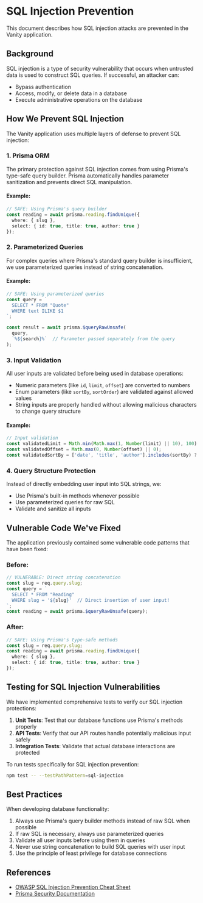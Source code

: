 # SQL Injection Prevention

This document describes how SQL injection attacks are prevented in the Vanity application.

## Background

SQL injection is a type of security vulnerability that occurs when untrusted data is used to construct SQL queries. If successful, an attacker can:

- Bypass authentication
- Access, modify, or delete data in a database
- Execute administrative operations on the database

## How We Prevent SQL Injection

The Vanity application uses multiple layers of defense to prevent SQL injection:

### 1. Prisma ORM

The primary protection against SQL injection comes from using Prisma's type-safe query builder. Prisma automatically handles parameter sanitization and prevents direct SQL manipulation.

#### Example:

```typescript
// SAFE: Using Prisma's query builder
const reading = await prisma.reading.findUnique({
  where: { slug },
  select: { id: true, title: true, author: true }
});
```

### 2. Parameterized Queries

For complex queries where Prisma's standard query builder is insufficient, we use parameterized queries instead of string concatenation.

#### Example:

```typescript
// SAFE: Using parameterized queries
const query = `
  SELECT * FROM "Quote" 
  WHERE text ILIKE $1
`;

const result = await prisma.$queryRawUnsafe(
  query,
  `%${search}%`  // Parameter passed separately from the query
);
```

### 3. Input Validation

All user inputs are validated before being used in database operations:

- Numeric parameters (like `id`, `limit`, `offset`) are converted to numbers
- Enum parameters (like `sortBy`, `sortOrder`) are validated against allowed values
- String inputs are properly handled without allowing malicious characters to change query structure

#### Example:

```typescript
// Input validation
const validatedLimit = Math.min(Math.max(1, Number(limit) || 10), 100);
const validatedOffset = Math.max(0, Number(offset) || 0);
const validatedSortBy = ['date', 'title', 'author'].includes(sortBy) ? sortBy : 'date';
```

### 4. Query Structure Protection

Instead of directly embedding user input into SQL strings, we:

- Use Prisma's built-in methods whenever possible
- Use parameterized queries for raw SQL
- Validate and sanitize all inputs

## Vulnerable Code We've Fixed

The application previously contained some vulnerable code patterns that have been fixed:

### Before:

```typescript
// VULNERABLE: Direct string concatenation
const slug = req.query.slug;
const query = `
  SELECT * FROM "Reading"
  WHERE slug = '${slug}'  // Direct insertion of user input!
`;
const reading = await prisma.$queryRawUnsafe(query);
```

### After:

```typescript
// SAFE: Using Prisma's type-safe methods
const slug = req.query.slug;
const reading = await prisma.reading.findUnique({
  where: { slug },
  select: { id: true, title: true, author: true }
});
```

## Testing for SQL Injection Vulnerabilities

We have implemented comprehensive tests to verify our SQL injection protections:

1. **Unit Tests**: Test that our database functions use Prisma's methods properly
2. **API Tests**: Verify that our API routes handle potentially malicious input safely
3. **Integration Tests**: Validate that actual database interactions are protected

To run tests specifically for SQL injection prevention:

```bash
npm test -- --testPathPattern=sql-injection
```

## Best Practices

When developing database functionality:

1. Always use Prisma's query builder methods instead of raw SQL when possible
2. If raw SQL is necessary, always use parameterized queries
3. Validate all user inputs before using them in queries
4. Never use string concatenation to build SQL queries with user input
5. Use the principle of least privilege for database connections

## References

- [OWASP SQL Injection Prevention Cheat Sheet](https://cheatsheetseries.owasp.org/cheatsheets/SQL_Injection_Prevention_Cheat_Sheet.html)
- [Prisma Security Documentation](https://www.prisma.io/docs/concepts/components/prisma-client/raw-database-access#sql-injection)